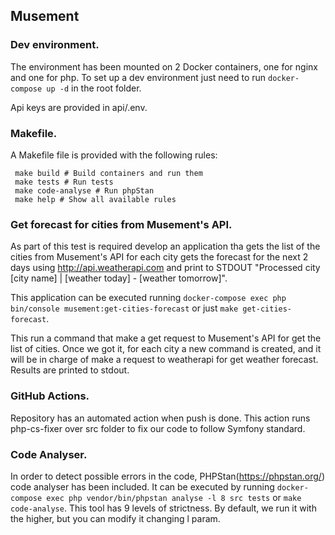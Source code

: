 ## Musement 


### Dev environment.

The environment has been mounted on 2 Docker containers, one for nginx and one for php.
To set up a dev environment just need to run `docker-compose up -d` in the root folder.

Api keys are provided in api/.env.

### Makefile.

A Makefile file is provided with the following rules:

```
 make build # Build containers and run them
 make tests # Run tests
 make code-analyse # Run phpStan
 make help # Show all available rules
```

### Get forecast for cities from Musement's API.

As part of this test is required develop an application tha  gets 
the list of the cities from Musement's API for each city gets the forecast
for the next 2 days using http://api.weatherapi.com 
and print to STDOUT 
"Processed city [city name] | [weather today] - [weather tomorrow]".    

This application can be executed running 
`docker-compose exec php bin/console musement:get-cities-forecast` 
or just `make get-cities-forecast`.

This run a command that make a get request to Musement's API for get the list
of cities. Once we got it, for each city a new command is created, 
and it will be in charge of make a request to weatherapi for get weather forecast. 
Results are printed to stdout.

### GitHub Actions.

Repository has an automated action when push is done. 
This action runs php-cs-fixer over src folder to fix our code to follow Symfony standard.

### Code Analyser.

In order to detect possible errors in the code, PHPStan(https://phpstan.org/) code analyser has been included.
It can be executed by running `docker-compose exec php vendor/bin/phpstan analyse -l 8 src tests` or `make code-analyse`.
This tool has 9 levels of strictness. By default, we run it with the higher, but you can modify it changing l param.
